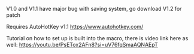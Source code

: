 V1.0 and V1.1 have major bug with saving system, go download V1.2 for patch

Requires AutoHotKey v1.1
https://www.autohotkey.com/

Tutorial on how to set up is built into the macro, there is video link here as well:
https://youtu.be/PsETox2AFn8?si=uV76fqSmaAQNAEpT
